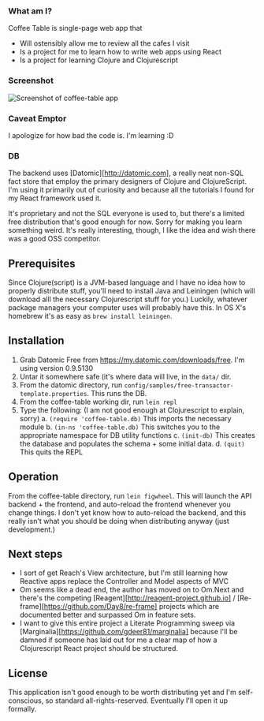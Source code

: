 ### What am I?

Coffee Table is single-page web app that
 * Will ostensibly allow me to review all the cafes I visit
 * Is a project for me to learn how to write web apps using React
 * Is a project for learning Clojure and Clojurescript

### Screenshot
![Screenshot of coffee-table app](http://robotdisco.github.io/coffee-table/images/screenshot.png)

### Caveat Emptor

I apologize for how bad the code is. I'm learning :D

### DB
The backend uses [Datomic][http://datomic.com], a really neat non-SQL fact store that employ the primary designers of Clojure and ClojureScript. I'm using it primarily out of curiosity and because all the tutorials I found for my React framework used it.

It's proprietary and not the SQL everyone is used to, but there's a limited free distribution that's good enough for now. Sorry for making you learn something weird. It's really interesting, though, I like the idea and wish there was a good OSS competitor.

## Prerequisites

Since Clojure(script) is a JVM-based language and I have no idea how to properly distribute stuff, you'll need to install Java and Leiningen (which will download alll the necessary Clojurescript stuff for you.) Luckily, whatever package managers your computer uses will probably have this. In OS X's homebrew it's as easy as `brew install leiningen`.

## Installation
 1. Grab Datomic Free from https://my.datomic.com/downloads/free. I'm using version 0.9.5130
 2. Untar it somewhere safe (it's where data will live, in the `data/` dir.
 3. From the datomic directory, run `config/samples/free-transactor-template.properties`. This runs the DB.
 4. From the coffee-table working dir, run `lein repl`
 5. Type the following: (I am not good enough at Clojurescript to explain, sorry)
   a. `(require 'coffee-table.db)` This imports the necessary module
   b. `(in-ns 'coffee-table.db)` This switches you to the appropriate namespace for DB utility functions
   c. `(init-db)` This creates the database and populates the schema + some initial data.
   d. `(quit)` This quits the REPL

## Operation
 From the coffee-table directory, run `lein figwheel`. This will launch the API backend + the frontend, and auto-reload the frontend whenever you change things. I don't yet know how to auto-reload the backend, and this really isn't what you should be doing when distributing anyway (just development.)

## Next steps

  * I sort of get Reach's View architecture, but I'm still learning how Reactive apps replace the Controller and Model aspects of MVC
  * Om seems like a dead end, the author has moved on to Om.Next and there's the competing [Reagent][http://reagent-project.github.io] / [Re-frame][https://github.com/Day8/re-frame] projects which are documented better and surpassed Om in feature sets.
  * I want to give this entire project a Literate Programming sweep via [Marginalia][https://github.com/gdeer81/marginalia] because I'll be damned if someone has laid out for me a clear map of how a Clojurescript React project should be structured.

## License
This application isn't good enough to be worth distributing yet and I'm self-conscious, so standard all-rights-reserved. Eventually I'll open it up formally.